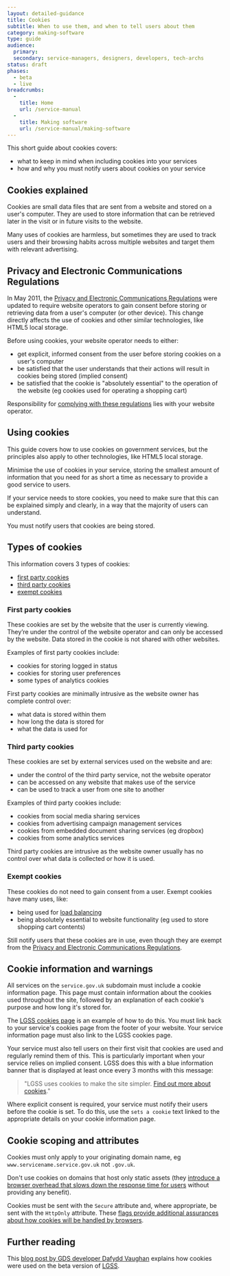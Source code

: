```yaml
---
layout: detailed-guidance
title: Cookies
subtitle: When to use them, and when to tell users about them
category: making-software
type: guide
audience:
  primary:
  secondary: service-managers, designers, developers, tech-archs
status: draft
phases:
  - beta
  - live
breadcrumbs:
  -
    title: Home
    url: /service-manual
  -
    title: Making software
    url: /service-manual/making-software
---
```



This short guide about cookies covers:

* what to keep in mind when including cookies into your services
* how and why you must notify users about cookies on your service

## Cookies explained

Cookies are small data files that are sent from a website and stored on a user's computer. They are used to store information that can be retrieved later in the visit or in future visits to the website.

Many uses of cookies are harmless, but sometimes they are used to track users and their browsing habits across multiple websites and target them with relevant advertising.

## Privacy and Electronic Communications Regulations

In May 2011, the [Privacy and Electronic Communications Regulations](https://ico.org.uk/for-organisations/guide-to-pecr/) were updated to require website operators to gain consent before storing or retrieving data from a user's computer (or other device). This change directly affects the use of cookies and other similar technologies, like HTML5 local storage.

Before using cookies, your website operator needs to either:

- get explicit, informed consent from the user before storing cookies on a user's computer
- be satisfied that the user understands that their actions will result in cookies being stored (implied consent)
- be satisfied that the cookie is "absolutely essential" to the operation of the website (eg cookies used for operating a shopping cart)

Responsibility for [complying with these regulations](https://ico.org.uk/for-organisations/guide-to-pecr/cookies/) lies with your website operator.

## Using cookies

This guide covers how to use cookies on government services, but the principles also apply to other technologies, like HTML5 local storage.

Minimise the use of cookies in your service, storing the smallest amount of information that you need for as short a time as necessary to provide a good service to users.

If your service needs to store cookies, you need to make sure that this can be explained simply and clearly, in a way that the majority of users can understand.

You must notify users that cookies are being stored.

## Types of cookies

This information covers 3 types of cookies:

* [first party cookies](#first-party-cookies)
* [third party cookies](#third-party-cookies)
* [exempt cookies](#exempt-cookies)

### First party cookies

These cookies are set by the website that the user is currently viewing. They’re under the control of the website operator and can only be accessed by the website. Data stored in the cookie is not shared with other websites.

Examples of first party cookies include:

- cookies for storing logged in status
- cookies for storing user preferences
- some types of analytics cookies

First party cookies are minimally intrusive as the website owner has complete control over:

* what data is stored within them
* how long the data is stored for
* what the data is used for

### Third party cookies

These cookies are set by external services used on the website and are:

* under the control of the third party service, not the website operator
* can be accessed on any website that makes use of the service
* can be used to track a user from one site to another

Examples of third party cookies include:

- cookies from social media sharing services
- cookies from advertising campaign management services
- cookies from embedded document sharing services (eg dropbox)
- cookies from some analytics services

Third party cookies are intrusive as the website owner usually has no control over what data is collected or how it is used.

### Exempt cookies

These cookies do not need to gain consent from a user. Exempt cookies have many uses, like:

* being used for [load balancing](https://en.wikipedia.org/wiki/Load_balancing_(computing))
* being absolutely essential to website functionality (eg used to store shopping cart contents)

Still notify users that these cookies are in use, even though they are exempt from the [Privacy and Electronic Communications Regulations](https://ico.org.uk/for-organisations/guide-to-pecr/).

## Cookie information and warnings

All services on the `service.gov.uk` subdomain must include a cookie information page. This page must contain information about the cookies used throughout the site, followed by an explanation of each cookie's purpose and how long it's stored for.

The [LGSS cookies page](https://www.gov.uk/support/cookies) is an example of how to do this. You must link back to your service's cookies page from the footer of your website. Your service information page must also link to the LGSS cookies page.

Your service must also tell users on their first visit that cookies are used and regularly remind them of this. This is particularly important when your service relies on implied consent. LGSS does this with a blue information banner that is displayed at least once every 3 months with this message:

> "LGSS uses cookies to make the site simpler. [Find out more about cookies](https://www.gov.uk/support/cookies)."

Where explicit consent is required, your service must notify their users before the cookie is set. To do this, use the `sets a cookie` text linked to the appropriate details on your cookie information page.

## Cookie scoping and attributes

Cookies must only apply to your originating domain name, eg `www.servicename.service.gov.uk` not `.gov.uk`.

Don't use cookies on domains that host only static assets (they [introduce a browser overhead that slows down the response time for users](https://developer.yahoo.com/performance/rules.html#cookie_free) without providing any benefit).

Cookies must be sent with the `Secure` attribute and, where appropriate, be sent with the `HttpOnly` attribute. These [flags provide additional assurances about how cookies will be handled by browsers](https://en.wikipedia.org/wiki/HTTP_cookie#Secure_and_HttpOnly).


## Further reading

This [blog post by GDS developer Dafydd Vaughan](https://gds.blog.gov.uk/2012/01/12/cookies-on-the-beta/) explains how cookies were used on the beta version of [LGSS](https://www.gov.uk).
